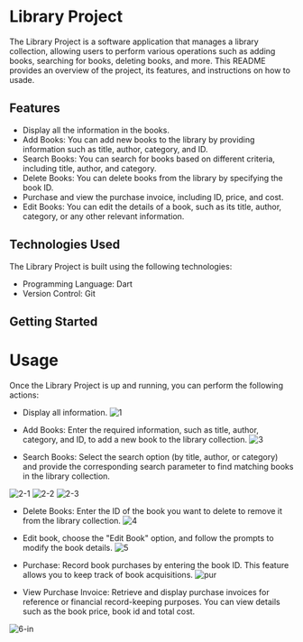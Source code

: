 # Library Project

The Library Project is a software application that manages a library collection, allowing users to perform various operations such as adding books, searching for books, deleting books, and more.
This README provides an overview of the project, its features, and instructions on how to usade.

## Features
- Display all the information in the books.
- Add Books: You can add new books to the library by providing information such as title, author, category, and ID.
- Search Books: You can search for books based on different criteria, including title, author, and category.
- Delete Books: You can delete books from the library by specifying the book ID.
- Purchase and view the purchase invoice, including ID, price, and cost.
- Edit Books: You can edit the details of a book, such as its title, author, category, or any other relevant information.

## Technologies Used

The Library Project is built using the following technologies:

- Programming Language: Dart
- Version Control: Git

## Getting Started
# Usage

Once the Library Project is up and running, you can perform the following actions:
- Display all information.
![1](https://github.com/Wadha21/Project-1/assets/143879896/285d3357-3972-4fd0-a153-5efd8e639440)

- Add Books: Enter the required information, such as title, author, category, and ID, to add a new book to the library collection.
![3](https://github.com/Wadha21/Project-1/assets/143879896/9992cbc1-005f-46c3-9cca-81e5ecc0d3c4)

- Search Books: Select the search option (by title, author, or category) and provide the corresponding search parameter to find matching books in the library collection.
  
![2-1](https://github.com/Wadha21/Project-1/assets/143879896/a648cc4e-d12e-497f-b532-e97ddb5e47c9)
![2-2](https://github.com/Wadha21/Project-1/assets/143879896/21972e5e-812c-456b-accf-dca4bd991eea)
![2-3](https://github.com/Wadha21/Project-1/assets/143879896/f7c6e420-6201-46eb-9060-29e6ef595153)

- Delete Books: Enter the ID of the book you want to delete to remove it from the library collection.
![4](https://github.com/Wadha21/Project-1/assets/143879896/5393eda8-974b-4f07-b2b7-1e6c530d3d2f)
- Edit book, choose the "Edit Book" option, and follow the prompts to modify the book details.
![5](https://github.com/Wadha21/Project-1/assets/143879896/635b5328-f66e-4a9c-a74d-0c4be0cf61ca)

- Purchase: Record book purchases by entering the book ID. This feature allows you to keep track of book acquisitions.
![pur](https://github.com/Wadha21/Project-1/assets/143879896/a509bb2f-a4e6-4510-97e0-ca762ad43f16)

- View Purchase Invoice: Retrieve and display purchase invoices for reference or financial record-keeping purposes. You can view details such as the book price, book id and total cost.
  
![6-in](https://github.com/Wadha21/Project-1/assets/143879896/09fe4b06-e689-485c-8b0c-c2c108d45cfd)
